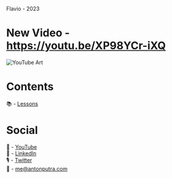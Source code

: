 Flavio - 2023
# New Video - https://youtu.be/XP98YCr-iXQ

![YouTube Art](assets/175.png?raw=true "Title")

# Contents

📚 - [Lessons](docs/contents.md)

# Social

🎥 - [YouTube](https://www.youtube.com/c/AntonPutra)  
💼 - [LinkedIn](https://www.linkedin.com/in/anton-putra)  
🎙 - [Twitter](https://twitter.com/antonvputra)  
📨 - me@antonputra.com  
